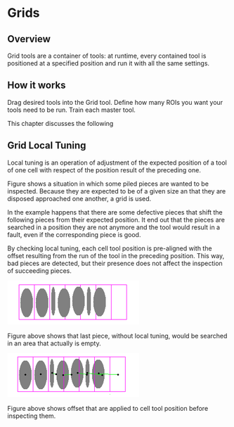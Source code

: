 Grids
=====



Overview
--------


Grid tools are a container of tools: at runtime, every contained tool is positioned at a specified position and run it with all the same settings.


How it works
------------


Drag desired tools into the Grid tool. Define how many ROIs you want your tools need to be run. Train each master tool.


This chapter discusses the following


Grid Local Tuning
-----------------


Local tuning is an operation of adjustment of the expected position of a tool of one cell with respect of the position result of the preceding one.


Figure shows a situation in which some piled pieces are wanted to be inspected. Because they are expected to be of a given size an that they are disposed approached one another, a grid is used.


In the example happens that there are some defective pieces that shift the following pieces from their expected position. It end out that the pieces are searched in a position they are not anymore and the tool would result in a fault, even if the corresponding piece is good.


By checking local tuning, each cell tool position is pre-aligned with the offset resulting from the run of the tool in the preceding position. This way, bad pieces are detected, but their presence does not affect the inspection of succeeding pieces.



![](../../../img/x_Graphics/Grid/tool_grid_tuning.png)



Figure above shows that last piece, without local tuning, would be searched in an area that actually is empty.



![](../../../img/x_Graphics/Grid/tool_grid_tuning_offset.png)



Figure above shows offset that are applied to cell tool position before inspecting them.


 



